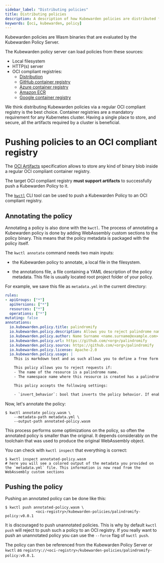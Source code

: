 ```yaml
---
sidebar_label: "Distributing policies"
title: Distributing policies
description: A description of how Kubewarden policies are distributed from OCI compliant repositories.
keywords: [oci, kubewarden, policy]
---
```


Kubewarden policies are Wasm binaries that are evaluated by the
Kubewarden Policy Server.

The Kubewarden policy server can load policies from these
sources:

- Local filesystem
- HTTP(s) server
- OCI compliant registries:
  - [Distribution](https://github.com/distribution/distribution)
  - [GitHub container registry](https://ghcr.io)
  - [Azure container registry](https://azure.microsoft.com/en-us/products/container-registry/)
  - [Amazon ECR](https://aws.amazon.com/ecr/)
  - [Google container registry](https://cloud.google.com/artifact-registry/)

We think distributing Kubewarden policies via a regular OCI compliant
registry is the best choice.
Container registries are a
mandatory requirement for any Kubernetes cluster.
Having a single
place to store, and secure, all the artifacts required by a cluster is beneficial.

# Pushing policies to an OCI compliant registry

<!--TODO: This has been archived so I need to revisit this with someone.-->
The [OCI Artifacts](https://github.com/opencontainers/artifacts)
specification allows to store any kind of binary blob inside a
regular OCI compliant container registry.

The target OCI compliant registry **must support artifacts** to successfully push a Kubewarden Policy to it.

The [`kwctl`](https://github.com/kubewarden/kwctl) CLI tool
can be used to push a Kubewarden Policy to an OCI compliant registry.

## Annotating the policy

Annotating a policy is also done with the `kwctl`. The
process of annotating a Kubewarden policy is done by adding
WebAssembly custom sections to the policy binary. This means that the
policy metadata is packaged with the policy itself.

The `kwctl annotate` command needs two main inputs:

* the Kubewarden policy to annotate, a local file in the filesystem.

* the annotations file, a file containing a YAML description of the policy metadata.
This file is usually located root project folder of your policy.

For example, we save this file as `metadata.yml` in the current
directory:

```yaml
rules:
- apiGroups: ["*"]
  apiVersions: ["*"]
  resources: ["*"]
  operations: ["*"]
mutating: false
annotations:
  io.kubewarden.policy.title: palindromify
  io.kubewarden.policy.description: Allows you to reject palindrome names in resources and namespace names, or to only accept palindrome names
  io.kubewarden.policy.author: Name Surname <name.surname@example.com>
  io.kubewarden.policy.url: https://github.com/<org>/palindromify
  io.kubewarden.policy.source: https://github.com/<org>/palindromify
  io.kubewarden.policy.license: Apache-2.0
  io.kubewarden.policy.usage: |
    This is markdown text and as such allows you to define a free form usage text.

    This policy allows you to reject requests if:
    - The name of the resource is a palindrome name.
    - The namespace name where this resource is created has a palindrome name.

    This policy accepts the following settings:

    - `invert_behavior`: bool that inverts the policy behavior. If enabled, only palindrome names will be accepted.
```

Now, let's annotate the policy:

```shell
$ kwctl annotate policy.wasm \
    --metadata-path metadata.yml \
    --output-path annotated-policy.wasm
```

This process performs some optimizations on the policy, so often
the annotated policy is smaller than the original.
It depends considerably on the toolchain that was used to produce the
original WebAssembly object.

You can check with `kwctl inspect` that everything is correct:

<!--TODO: An actual example here? What to look for when correct/incorrect?-->
```shell
$ kwctl inspect annotated-policy.wasm
# here you will see a colored output of the metadata you provided on the `metadata.yml` file. This information is now read from the WebAssembly custom sections
```

## Pushing the policy

Pushing an annotated policy can be done like this:

```shell
$ kwctl push annotated-policy.wasm \
              <oci-registry>/kubewarden-policies/palindromify-policy:v0.0.1
```

<!--TODO: A why or a reference would be good for this next paragraph.-->
It is discouraged to push unannotated policies. This is why by default
`kwctl push` will reject to push such a policy to an OCI registry. If
you really want to push an unannotated policy you can use the
`--force` flag of `kwctl push`.

The policy can then be referenced from the Kubewarden Policy Server or
`kwctl` as
`registry://<oci-registry>/kubewarden-policies/palindromify-policy:v0.0.1`.
